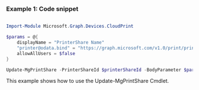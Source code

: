 ### Example 1: Code snippet

```powershell

Import-Module Microsoft.Graph.Devices.CloudPrint

$params = @{
	displayName = "PrinterShare Name"
	"printer@odata.bind" = "https://graph.microsoft.com/v1.0/print/printers/{printerId}"
	allowAllUsers = $false
}

Update-MgPrintShare -PrinterShareId $printerShareId -BodyParameter $params

```
This example shows how to use the Update-MgPrintShare Cmdlet.

